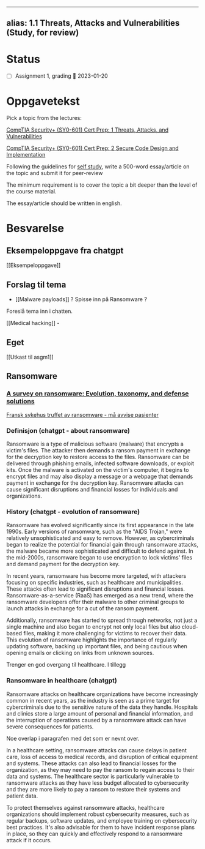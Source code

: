 
---
alias: 1.1 Threats, Attacks and Vulnerabilities (Study, for review)
---

# Status
- [ ] Assignment 1, grading 📅 2023-01-20

# Oppgavetekst

Pick a topic from the lectures:

[CompTIA Security+ (SY0-601) Cert Prep: 1 Threats, Attacks, and Vulnerabilities](https://uia.instructure.com/courses/12512/modules/items/455629 "CompTIA Security+ (SY0-601) Cert Prep: 1 Threats, Attacks, and Vulnerabilities")

[CompTIA Security+ (SY0-601) Cert Prep: 2 Secure Code Design and Implementation](https://uia.instructure.com/courses/12512/modules/items/455630 "CompTIA Security+ (SY0-601) Cert Prep: 2 Secure Code Design and Implementation")

Following the guidelines for [self study](https://uia.instructure.com/courses/12512/pages/self-study "Self study"), write a 500-word essay/article on the topic and submit it for peer-review

The minimum requirement is to cover the topic a bit deeper than the level of the course material.

The essay/article should be written in english.


# Besvarelse

## Eksempeloppgave fra chatgpt
[[Eksempeloppgave]]


## Forslag til tema
- [[Malware payloads]] ? Spisse inn på Ransomware ?

Foreslå tema inn i chatten. 

[[Medical hacking]] - 


## Eget
[[Utkast til asgm1]]



## Ransomware
### [A survey on **ransomware**: Evolution, taxonomy, and defense solutions](https://dl.acm.org/doi/abs/10.1145/3514229?casa_token=NJsjjTg5qPIAAAAA:ZGu04AVy6WM7yT2-FL4n-xtMpHUwN6RSLZ7dNp89SuB6RTHL8xXyqgR9Zgduno8m7nnmbq3uDTM)

[Fransk sykehus truffet av ransomware - må avvise pasienter](https://www.cw.no/cyberangrep-ransomware/fransk-sykehus-truffet-av-ransomware-ma-avvise-pasienter/2105065)

### Definisjon (chatgpt - about ransomware)
Ransomware is a type of malicious software (malware) that encrypts a victim's files. The attacker then demands a ransom payment in exchange for the decryption key to restore access to the files. Ransomware can be delivered through phishing emails, infected software downloads, or exploit kits. Once the malware is activated on the victim's computer, it begins to encrypt files and may also display a message or a webpage that demands payment in exchange for the decryption key. Ransomware attacks can cause significant disruptions and financial losses for individuals and organizations.

### History (chatgpt - evolution of ransomware)
Ransomware has evolved significantly since its first appearance in the late 1990s. Early versions of ransomware, such as the "AIDS Trojan," were relatively unsophisticated and easy to remove. However, as cybercriminals began to realize the potential for financial gain through ransomware attacks, the malware became more sophisticated and difficult to defend against. In the mid-2000s, ransomware began to use encryption to lock victims' files and demand payment for the decryption key.

In recent years, ransomware has become more targeted, with attackers focusing on specific industries, such as healthcare and municipalities. These attacks often lead to significant disruptions and financial losses. Ransomware-as-a-service (RaaS) has emerged as a new trend, where the ransomware developers offer their malware to other criminal groups to launch attacks in exchange for a cut of the ransom payment.

Additionally, ransomware has started to spread through networks, not just a single machine and also began to encrypt not only local files but also cloud-based files, making it more challenging for victims to recover their data. This evolution of ransomware highlights the importance of regularly updating software, backing up important files, and being cautious when opening emails or clicking on links from unknown sources.

Trenger en god overgang til healthcare.
I tillegg


### Ransomware in healthcare (chatgpt)

Ransomware attacks on healthcare organizations have become increasingly common in recent years, as the industry is seen as a prime target for cybercriminals due to the sensitive nature of the data they handle. Hospitals and clinics store a large amount of personal and financial information, and the interruption of operations caused by a ransomware attack can have severe consequences for patients.

Noe overlap i paragrafen med det som er nevnt over. 

In a healthcare setting, ransomware attacks can cause delays in patient care, loss of access to medical records, and disruption of critical equipment and systems. These attacks can also lead to financial losses for the organization, as they may need to pay the ransom to regain access to their data and systems. The healthcare sector is particularly vulnerable to ransomware attacks as they have less budget allocated to cybersecurity and they are more likely to pay a ransom to restore their systems and patient data.

To protect themselves against ransomware attacks, healthcare organizations should implement robust cybersecurity measures, such as regular backups, software updates, and employee training on cybersecurity best practices. It's also advisable for them to have incident response plans in place, so they can quickly and effectively respond to a ransomware attack if it occurs.


